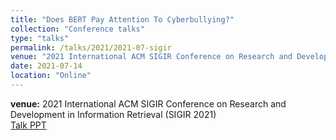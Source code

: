 ```yaml
---
title: "Does BERT Pay Attention To Cyberbullying?"
collection: "Conference talks"
type: "talks"
permalink: /talks/2021/2021-07-sigir
venue: "2021 International ACM SIGIR Conference on Research and Development in Information Retrieval (SIGIR 2021)"
date: 2021-07-14
location: "Online"
---
```

<b>venue:</b> 2021 International ACM SIGIR Conference on Research and Development in Information Retrieval (SIGIR 2021)<br>
<a href="/files/talks/2021/2021-07-sigir.pdf">Talk PPT</a>
